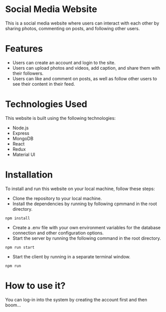 
# Social Media Website
This is a social media website where users can interact with each other by sharing photos, commenting on posts, and following other users.

# Features
- Users can create an account and login to the site.
- Users can upload photos and videos, add caption, and share them with their followers.
- Users can like and comment on posts, as well as follow other users to see their content in their feed.

# Technologies Used

This website is built using the following technologies:
- Node.js
- Express
- MongoDB
- React
- Redux
- Material UI
# Installation
To install and run this website on your local machine, follow these steps:

- Clone the repository to your local machine.
- Install the dependencies by running 
by following cpmmand in the root directory.

```
npm install
``` 
- Create a .env file with your own environment variables for the database connection and other configuration options.
- Start the server by running the following command in the root directory.
```
npm run start
```
- Start the client by running in a separate terminal window.
```
npm run 
```

# How to use it?
You can log-in into the system by creating the account first and then boom...
